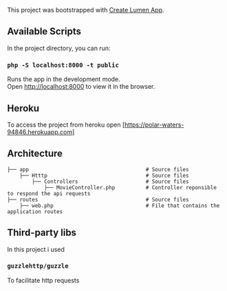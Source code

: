 This project was bootstrapped with [Create Lumen App](https://lumen.laravel.com/docs/5.8).

## Available Scripts

In the project directory, you can run:

### `php -S localhost:8000 -t public`

Runs the app in the development mode.<br>
Open [http://localhost:8000](http://localhost:3000) to view it in the browser.


## Heroku

To access the project from heroku open [https://polar-waters-94846.herokuapp.com]

## Architecture

    ├── app                                      # Source files
        ├── Htttp                                # Source files
            ├── Controllers                      # Source files
                ├── MovieController.php          # Controller reponsible to respond the api requests
    ├── routes                                   # Source files
        ├── web.php                              # File that contains the application routes
                
                
## Third-party libs

In this project i used

### `guzzlehttp/guzzle`

To facilitate http requests